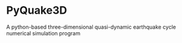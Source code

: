 # PyQuake3D
A python-based three-dimensional quasi-dynamic earthquake cycle numerical simulation program 
